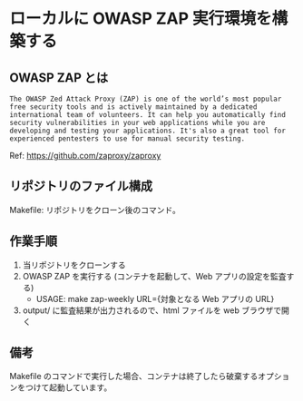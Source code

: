 # ローカルに OWASP ZAP 実行環境を構築する

## OWASP ZAP とは

```
The OWASP Zed Attack Proxy (ZAP) is one of the world’s most popular free security tools and is actively maintained by a dedicated international team of volunteers. It can help you automatically find security vulnerabilities in your web applications while you are developing and testing your applications. It's also a great tool for experienced pentesters to use for manual security testing.
```
Ref: https://github.com/zaproxy/zaproxy

## リポジトリのファイル構成

Makefile: リポジトリをクローン後のコマンド。

## 作業手順

1. 当リポジトリをクローンする
2. OWASP ZAP を実行する (コンテナを起動して、Web アプリの設定を監査する)
   - USAGE: make zap-weekly URL={対象となる Web アプリの URL}
3. output/ に監査結果が出力されるので、html ファイルを web ブラウザで開く

## 備考

Makefile のコマンドで実行した場合、コンテナは終了したら破棄するオプションをつけて起動しています。
